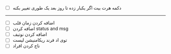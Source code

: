 - [ ] دکمه هرت بیت اگر یکبار زده تا روز بعد یک طوری تغییر بکنه
------------

- [ ] اضافه کردن زمان قلب
- [ ] اضافه کردن status and msg
- [ ] اضافه کردن نوتیف
- [ ] توی اد فرند ریکامنیشن لیست
- [ ] ناج کردن افراد
